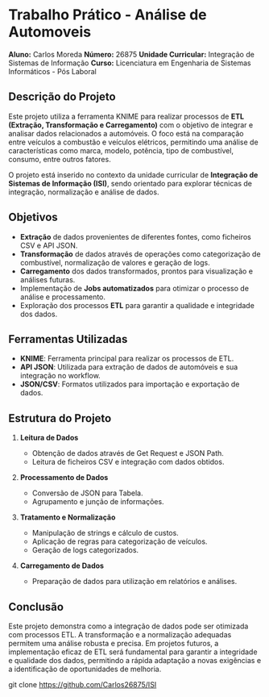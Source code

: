 # Trabalho Prático - Análise de Automoveis


**Aluno:** Carlos Moreda
**Número:** 26875
**Unidade Curricular:** Integração de Sistemas de Informação
**Curso:** Licenciatura em Engenharia de Sistemas Informáticos - Pós Laboral

## Descrição do Projeto

Este projeto utiliza a ferramenta KNIME para realizar processos de **ETL (Extração, Transformação e Carregamento)** com o objetivo de integrar e analisar dados relacionados a automóveis. O foco está na comparação entre veículos a combustão e veículos elétricos, permitindo uma análise  de características como marca, modelo, potência, tipo de combustível, consumo, entre outros fatores.

O projeto está inserido no contexto da unidade curricular de **Integração de Sistemas de Informação (ISI)**, sendo orientado para explorar técnicas de integração, normalização e análise de dados.

## Objetivos

- **Extração** de dados provenientes de diferentes fontes, como ficheiros CSV e API JSON.
- **Transformação** de dados através de operações como categorização de combustível, normalização de valores e geração de logs.
- **Carregamento** dos dados transformados, prontos para visualização e análises futuras.
- Implementação de **Jobs automatizados** para otimizar o processo de análise e processamento.
- Exploração dos processos **ETL** para garantir a qualidade e integridade dos dados.

## Ferramentas Utilizadas


- **KNIME**: Ferramenta principal para realizar os processos de ETL.
- **API JSON**: Utilizada para extração de dados de automóveis e sua integração no workflow.
- **JSON/CSV**: Formatos utilizados para importação e exportação de dados.


## Estrutura do Projeto

1. **Leitura de Dados**
   - Obtenção de dados através de Get Request e JSON Path.
   - Leitura de ficheiros CSV e integração com dados obtidos.

2. **Processamento de Dados**
   - Conversão de JSON para Tabela.
   - Agrupamento e junção de informações.

3. **Tratamento e Normalização**
   - Manipulação de strings e cálculo de custos.
   - Aplicação de regras para categorização de veículos.
   - Geração de logs categorizados.

4. **Carregamento de Dados**
   - Preparação de dados para utilização em relatórios e análises.

## Conclusão

Este projeto demonstra como a integração de dados pode ser otimizada com processos ETL. A transformação e a normalização adequadas permitem uma análise robusta e precisa. Em projetos futuros, a implementação eficaz de ETL será fundamental para garantir a integridade e qualidade dos dados, permitindo a rápida adaptação a novas exigências e a identificação de oportunidades de melhoria.


   git clone https://github.com/Carlos26875/ISI
